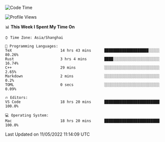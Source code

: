 <!--START_SECTION:waka-->
![Code Time](http://img.shields.io/badge/Code%20Time-1%2C300%20hrs%2031%20mins-blue)

![Profile Views](http://img.shields.io/badge/Profile%20Views-7-blue)

📊 **This Week I Spent My Time On** 

```text
⌚︎ Time Zone: Asia/Shanghai

💬 Programming Languages: 
TeX                      14 hrs 43 mins      ████████████████████░░░░░   80.26% 
Rust                     3 hrs 4 mins        ████░░░░░░░░░░░░░░░░░░░░░   16.74% 
C++                      29 mins             ░░░░░░░░░░░░░░░░░░░░░░░░░   2.65% 
Markdown                 2 mins              ░░░░░░░░░░░░░░░░░░░░░░░░░   0.2% 
TOML                     0 secs              ░░░░░░░░░░░░░░░░░░░░░░░░░   0.09%

🔥 Editors: 
VS Code                  18 hrs 20 mins      █████████████████████████   100.0%

💻 Operating System: 
Mac                      18 hrs 20 mins      █████████████████████████   100.0%

```


 Last Updated on 11/05/2022 11:14:09 UTC
<!--END_SECTION:waka-->
